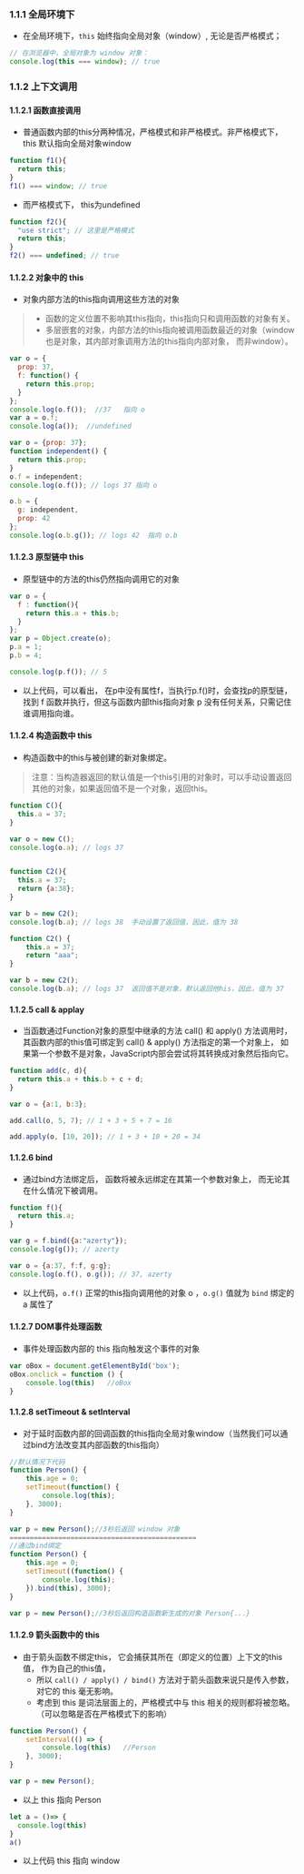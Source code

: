### 1.1.1 全局环境下

- 在全局环境下，`this` 始终指向全局对象（window）, 无论是否严格模式；

```js
// 在浏览器中，全局对象为 window 对象：
console.log(this === window); // true
```



### 1.1.2 上下文调用

#### 1.1.2.1 函数直接调用

- 普通函数内部的this分两种情况，严格模式和非严格模式。非严格模式下，this 默认指向全局对象window

```js
function f1(){
  return this;
}
f1() === window; // true
```

- 而严格模式下， this为undefined

```js
function f2(){
  "use strict"; // 这里是严格模式
  return this;
}
f2() === undefined; // true
```



#### 1.1.2.2 对象中的 this

- 对象内部方法的this指向调用这些方法的对象

> - 函数的定义位置不影响其this指向，this指向只和调用函数的对象有关。
> - 多层嵌套的对象，内部方法的this指向被调用函数最近的对象（window也是对象，其内部对象调用方法的this指向内部对象， 而非window）。

```js
var o = {
  prop: 37,
  f: function() {
    return this.prop;
  }
};
console.log(o.f());  //37	指向 o
var a = o.f;
console.log(a());  //undefined
```

```js
var o = {prop: 37};
function independent() {
  return this.prop;
}
o.f = independent;
console.log(o.f()); // logs 37 指向 o

o.b = {
  g: independent,
  prop: 42
};
console.log(o.b.g()); // logs 42  指向 o.b
```

#### 1.1.2.3 原型链中 this

- 原型链中的方法的this仍然指向调用它的对象

```js
var o = {
  f : function(){ 
    return this.a + this.b; 
  }
};
var p = Object.create(o);
p.a = 1;
p.b = 4;

console.log(p.f()); // 5
```

- 以上代码，可以看出， 在p中没有属性f，当执行p.f()时，会查找p的原型链，找到 f 函数并执行，但这与函数内部this指向对象 p 没有任何关系，只需记住谁调用指向谁。

#### 1.1.2.4 构造函数中 this

- 构造函数中的this与被创建的新对象绑定。

> 注意：当构造器返回的默认值是一个this引用的对象时，可以手动设置返回其他的对象，如果返回值不是一个对象，返回this。

```js
function C(){
  this.a = 37;
}

var o = new C();
console.log(o.a); // logs 37


function C2(){
  this.a = 37;
  return {a:38};
}

var b = new C2();
console.log(b.a); // logs 38  手动设置了返回值，因此，值为 38

function C2() {
    this.a = 37;
    return "aaa";
}

var b = new C2();
console.log(b.a); // logs 37  返回值不是对象，默认返回他his，因此，值为 37
```

#### 1.1.2.5 call & applay

- 当函数通过Function对象的原型中继承的方法 call() 和 apply() 方法调用时， 其函数内部的this值可绑定到 call() & apply() 方法指定的第一个对象上， 如果第一个参数不是对象，JavaScript内部会尝试将其转换成对象然后指向它。

```js
function add(c, d){
  return this.a + this.b + c + d;
}

var o = {a:1, b:3};

add.call(o, 5, 7); // 1 + 3 + 5 + 7 = 16

add.apply(o, [10, 20]); // 1 + 3 + 10 + 20 = 34
```

#### 1.1.2.6 bind

- 通过bind方法绑定后， 函数将被永远绑定在其第一个参数对象上， 而无论其在什么情况下被调用。

```js
function f(){
  return this.a;
}

var g = f.bind({a:"azerty"});
console.log(g()); // azerty

var o = {a:37, f:f, g:g};
console.log(o.f(), o.g()); // 37, azerty

```

- 以上代码，`o.f()` 正常的this指向调用他的对象 o ，`o.g()` 值就为 `bind` 绑定的 a 属性了

#### 1.1.2.7 DOM事件处理函数

- 事件处理函数内部的 this 指向触发这个事件的对象

```js
var oBox = document.getElementById('box');
oBox.onclick = function () {
    console.log(this)   //oBox
}

```

#### 1.1.2.8 setTimeout & setInterval

- 对于延时函数内部的回调函数的this指向全局对象window（当然我们可以通过bind方法改变其内部函数的this指向）

```js
//默认情况下代码
function Person() {  
    this.age = 0;  
    setTimeout(function() {
        console.log(this);
    }, 3000);
}

var p = new Person();//3秒后返回 window 对象
==============================================
//通过bind绑定
function Person() {  
    this.age = 0;  
    setTimeout((function() {
        console.log(this);
    }).bind(this), 3000);
}

var p = new Person();//3秒后返回构造函数新生成的对象 Person{...}

```



#### 1.1.2.9 箭头函数中的 this

- 由于箭头函数不绑定this， 它会捕获其所在（即定义的位置）上下文的this值， 作为自己的this值，
  - 所以 `call() / apply() / bind()` 方法对于箭头函数来说只是传入参数，对它的 this 毫无影响。
  - 考虑到 this 是词法层面上的，严格模式中与 this 相关的规则都将被忽略。（可以忽略是否在严格模式下的影响）

```js
function Person() {  
    setInterval(() => {
        console.log(this)	//Person
    }, 3000);
}

var p = new Person();

```

- 以上 this 指向 Person

```js
let a = ()=> {
  console.log(this)
}
a()

```

- 以上代码 this 指向 window